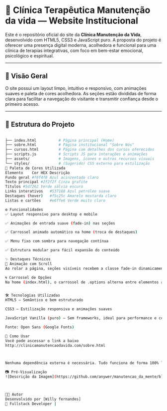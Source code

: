 # 🌿 Clínica Terapêutica Manutenção da vida — Website Institucional

Este é o repositório oficial do site da **Clínica Manutenção da Vida**, desenvolvido com HTML5, CSS3 e JavaScript puro. A proposta do projeto é oferecer uma presença digital moderna, acolhedora e funcional para uma clínica de terapias integrativas, com foco em bem-estar emocional, psicológico e espiritual.

---

## 📌 Visão Geral

O site possui um layout limpo, intuitivo e responsivo, com animações suaves e paleta de cores acolhedora. As seções estão divididas de forma clara para facilitar a navegação do visitante e transmitir confiança desde o primeiro acesso.

---

## 📁 Estrutura do Projeto

```bash

├── index.html          # Página principal (Home)
├── sobre.html          # Página institucional "Sobre Nós"
├── cursos.html         # Página com detalhes dos cursos oferecidos
├── scripts.js          # Scripts JS para interações e animações
├── assets/             # Imagens, ícones e outros recursos visuais
└── styles/             # (Sugerido) CSS externo para estilização
🎨 Paleta de Cores Utilizada
Elemento	Cor HEX	Descrição
Fundo geral	#f0f4f8	Azul acinzentado claro
Texto principal	#2f2f2f	Cinza grafite
Títulos	#5d7262	Verde sálvia escuro
Links interativos	#537188	Azul petróleo suave
Destaques (hover)	#f5c25c	Amarelo mostarda claro
Listas e cartões	#e6ffe6	Verde muito claro

⚙️ Funcionalidades
✅ Layout responsivo para desktop e mobile

✅ Animações de entrada suave (fade-in) nas seções

✅ Carrossel animado automático na home (troca de destaques)

✅ Menu fixo com sombra para navegação contínua

✅ Estrutura modular para fácil expansão do conteúdo

✨ Destaques Técnicos
🔄 Animação com Scroll
Ao rolar a página, seções visíveis recebem a classe fade-in dinamicamente, permitindo transições suaves com opacity e transform.

🌀 Carrossel de Opções
Na home (index.html), o carrossel de .options alterna entre elementos automaticamente a cada 10 segundos com suporte para navegação manual (comentado no JS para expansão futura).


🛠 Tecnologias Utilizadas
HTML5 — Semântico e bem estruturado

CSS3 — Estilização responsiva e animações suaves

JavaScript Vanilla (puro) — Sem frameworks, ideal para performance e controle direto

Fonte: Open Sans (Google Fonts)

🚀 Como Usar
Você pode ascessar o link a baixo
http://clinicamanutencaodavida.com/sobre.html



Nenhuma dependência externa é necessária. Tudo funciona de forma 100% local.

📷 Pré-Visualização
![Descrição da Imagem](https://github.com/anywer/manutencao_da_mente/blob/main/assets/site.png?raw=true)



👩‍💻 Autor
Desenvolvido por [Willy fernandes]
💼 Fullstack Developer |


